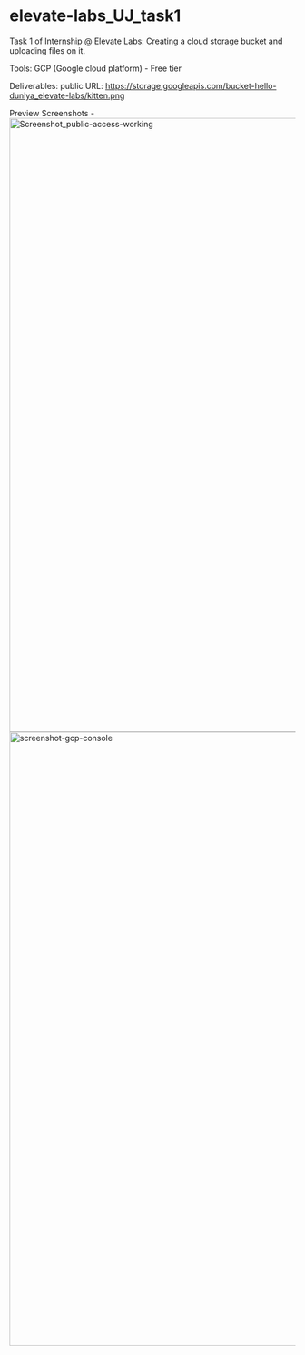 # elevate-labs_UJ_task1
Task 1 of Internship @ Elevate Labs:
Creating a cloud storage bucket and uploading files on it.

Tools: GCP (Google cloud platform) - Free tier

Deliverables:
public URL: <a href="https://storage.googleapis.com/bucket-hello-duniya_elevate-labs/kitten.png"> https://storage.googleapis.com/bucket-hello-duniya_elevate-labs/kitten.png </a>

Preview Screenshots -
<img width="1920" height="1080" alt="Screenshot_public-access-working" src="https://github.com/user-attachments/assets/ddbb210d-a76c-41e4-ac8c-2b4da269cf0c" />
<img width="1920" height="1080" alt="screenshot-gcp-console" src="https://github.com/user-attachments/assets/71cf32ad-0dbd-41d7-ba33-e629ab781f24" />
